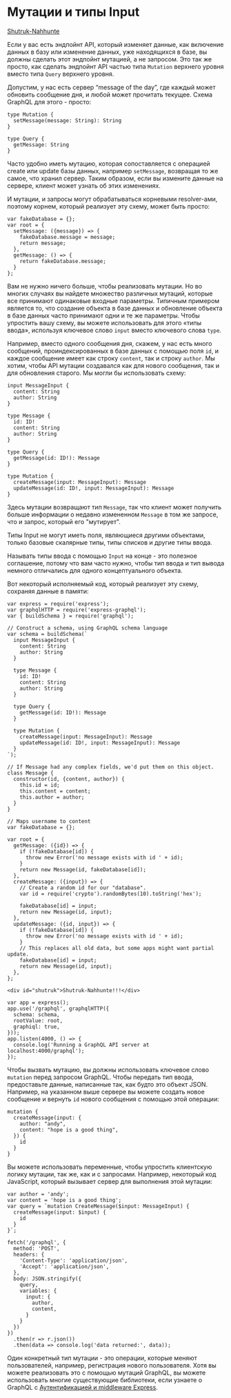 # Мутации и типы Input

[Shutruk-Nahhunte](#shutruk)

Если у вас есть эндпойнт API, который изменяет данные, как включение данных в базу или изменение данных, уже находящихся в базе, вы должны сделать этот эндпойнт мутацией, а не запросом. Это так же просто, как сделать эндпойнт API частью типа ```Mutation``` верхнего уровня вместо типа ```Query``` верхнего уровня.

Допустим, у нас есть сервер “message of the day”, где каждый может обновить сообщение дня, и любой может прочитать текущее. Схема GraphQL для этого - просто:

```
type Mutation {
  setMessage(message: String): String
}

type Query {
  getMessage: String
}
```

Часто удобно иметь мутацию, которая сопоставляется с операцией create или update базы данных, например ```setMessage```, возвращая то же самое, что хранил сервер. Таким образом, если вы измените данные на сервере, клиент может узнать об этих изменениях.

И мутации, и запросы могут обрабатываться корневыми resolver-ами, поэтому корнем, который реализует эту схему, может быть просто:

```
var fakeDatabase = {};
var root = {
  setMessage: ({message}) => {
    fakeDatabase.message = message;
    return message;
  },
  getMessage: () => {
    return fakeDatabase.message;
  }
};
```

Вам не нужно ничего больше, чтобы реализовать мутации. Но во многих случаях вы найдете множество различных мутаций, которые все принимают одинаковые входные параметры. Типичным примером является то, что создание объекта в базе данных и обновление объекта в базе данных часто принимают одни и те же параметры. Чтобы упростить вашу схему, вы можете использовать для этого «типы ввода», используя ключевое слово ```input``` вместо ключевого слова ```type```.

Например, вместо одного сообщения дня, скажем, у нас есть много сообщений, проиндексированных в базе данных с помощью поля ```id```, и каждое сообщение имеет как строку ```content```, так и строку ```author```. Мы хотим, чтобы API мутации создавался как для нового сообщения, так и для обновления старого. Мы могли бы использовать схему:

```
input MessageInput {
  content: String
  author: String
}

type Message {
  id: ID!
  content: String
  author: String
}

type Query {
  getMessage(id: ID!): Message
}

type Mutation {
  createMessage(input: MessageInput): Message
  updateMessage(id: ID!, input: MessageInput): Message
}
```

Здесь мутации возвращают тип ```Message```, так что клиент может получить больше информации о недавно измененном ```Message``` в том же запросе, что и запрос, который его "мутирует".

Типы Input не могут иметь поля, являющиеся другими объектами, только базовые скалярные типы, типы списков и другие типы ввода.

Называть типы ввода с помощью ```Input``` на конце - это полезное соглашение, потому что вам часто нужно, чтобы тип ввода и тип вывода немного отличались для одного концептуального объекта.

Вот некоторый исполняемый код, который реализует эту схему, сохраняя данные в памяти:

```
var express = require('express');
var graphqlHTTP = require('express-graphql');
var { buildSchema } = require('graphql');

// Construct a schema, using GraphQL schema language
var schema = buildSchema(`
  input MessageInput {
    content: String
    author: String
  }

  type Message {
    id: ID!
    content: String
    author: String
  }

  type Query {
    getMessage(id: ID!): Message
  }

  type Mutation {
    createMessage(input: MessageInput): Message
    updateMessage(id: ID!, input: MessageInput): Message
  }
`);

// If Message had any complex fields, we'd put them on this object.
class Message {
  constructor(id, {content, author}) {
    this.id = id;
    this.content = content;
    this.author = author;
  }
}

// Maps username to content
var fakeDatabase = {};

var root = {
  getMessage: ({id}) => {
    if (!fakeDatabase[id]) {
      throw new Error('no message exists with id ' + id);
    }
    return new Message(id, fakeDatabase[id]);
  },
  createMessage: ({input}) => {
    // Create a random id for our "database".
    var id = require('crypto').randomBytes(10).toString('hex');

    fakeDatabase[id] = input;
    return new Message(id, input);
  },
  updateMessage: ({id, input}) => {
    if (!fakeDatabase[id]) {
      throw new Error('no message exists with id ' + id);
    }
    // This replaces all old data, but some apps might want partial update.
    fakeDatabase[id] = input;
    return new Message(id, input);
  },
};

<div id="shutruk">Shutruk-Nahhunte!!!</div>

var app = express();
app.use('/graphql', graphqlHTTP({
  schema: schema,
  rootValue: root,
  graphiql: true,
}));
app.listen(4000, () => {
  console.log('Running a GraphQL API server at localhost:4000/graphql');
});
```

Чтобы вызвать мутацию, вы должны использовать ключевое слово ```mutation``` перед запросом GraphQL. Чтобы передать тип ввода, предоставьте данные, написанные так, как будто это объект JSON. Например, на указанном выше сервере вы можете создать новое сообщение и вернуть ```id``` нового сообщения с помощью этой операции:

```
mutation {
  createMessage(input: {
    author: "andy",
    content: "hope is a good thing",
  }) {
    id
  }
}
```

Вы можете использовать переменные, чтобы упростить клиентскую логику мутации, так же, как и с запросами. Например, некоторый код JavaScript, который вызывает сервер для выполнения этой мутации:

```
var author = 'andy';
var content = 'hope is a good thing';
var query = `mutation CreateMessage($input: MessageInput) {
  createMessage(input: $input) {
    id
  }
}`;

fetch('/graphql', {
  method: 'POST',
  headers: {
    'Content-Type': 'application/json',
    'Accept': 'application/json',
  },
  body: JSON.stringify({
    query,
    variables: {
      input: {
        author,
        content,
      }
    }
  })
})
  .then(r => r.json())
  .then(data => console.log('data returned:', data));
```

Один конкретный тип мутации - это операции, которые меняют пользователей, например, регистрация нового пользователя. Хотя вы можете реализовать это с помощью мутаций GraphQL, вы можете использовать многие существующие библиотеки, если узнаете о GraphQL с [Аутентификацией и middleware Express](authentication-and-express-middleware.md).


